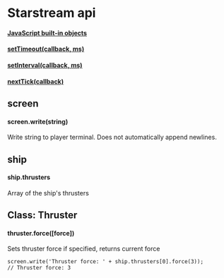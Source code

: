 # Starstream api

#### [JavaScript built-in objects](http://es5.github.io/multi.html#x15-toc)

#### [setTimeout(callback, ms)](http://nodejs.org/api/globals.html#globals_settimeout_cb_ms)

#### [setInterval(callback, ms)](http://nodejs.org/api/globals.html#globals_setinterval_cb_ms)

#### [nextTick(callback)](http://nodejs.org/api/process.html#process_process_nexttick_callback)

## screen
#### screen.write(string)
Write string to player terminal. Does not automatically append newlines.

## ship
#### ship.thrusters
Array of the ship's thrusters

## Class: Thruster
#### thruster.force([force])
Sets thruster force if specified, returns current force

    screen.write('Thruster force: ' + ship.thrusters[0].force(3));
    // Thruster force: 3
